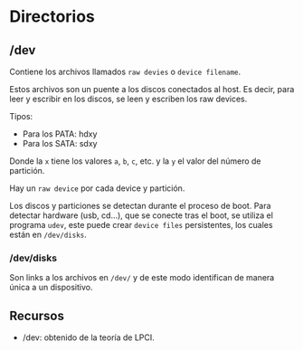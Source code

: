 # Directorios

## /dev

Contiene los archivos llamados `raw devies` o `device filename`.

Estos archivos son un puente a los discos conectados al host. Es decir, para leer y escribir en los discos, se leen y escriben los raw devices.

Tipos:

- Para los PATA: hdxy
- Para los SATA: sdxy

Donde la `x` tiene los valores `a`, `b`, `c`, etc. y la `y` el valor del número de partición.

Hay un `raw device` por cada device y partición.

Los discos y particiones se detectan durante el proceso de boot. Para detectar hardware (usb, cd...), que se conecte tras el boot, se utiliza el programa `udev`, este puede crear `device files` persistentes, los cuales están en `/dev/disks`.

### /dev/disks

Son links a los archivos en `/dev/` y de este modo identifican de manera única a un dispositivo.

## Recursos

- /dev: obtenido de la teoría de LPCI.
